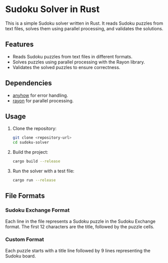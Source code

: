 # Sudoku Solver in Rust

This is a simple Sudoku solver written in Rust. It reads Sudoku puzzles from text files, solves them using parallel processing, and validates the solutions.

## Features

- Reads Sudoku puzzles from text files in different formats.
- Solves puzzles using parallel processing with the Rayon library.
- Validates the solved puzzles to ensure correctness.

## Dependencies

- [anyhow](https://crates.io/crates/anyhow) for error handling.
- [rayon](https://crates.io/crates/rayon) for parallel processing.

## Usage

1. Clone the repository:
    ```sh
    git clone <repository-url>
    cd sudoku-solver
    ```

2. Build the project:
    ```sh
    cargo build --release
    ```

3. Run the solver with a test file:
    ```sh
    cargo run --release
    ```

## File Formats

### Sudoku Exchange Format

Each line in the file represents a Sudoku puzzle in the Sudoku Exchange format. The first 12 characters are the title, followed by the puzzle cells.

### Custom Format

Each puzzle starts with a title line followed by 9 lines representing the Sudoku board.
